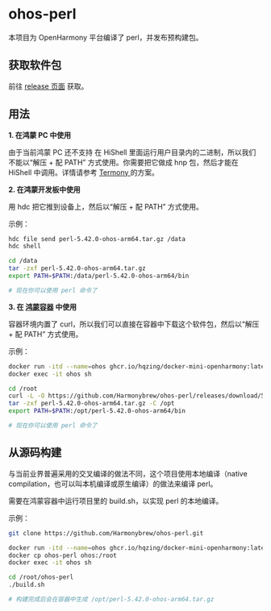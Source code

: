 # ohos-perl
本项目为 OpenHarmony 平台编译了 perl，并发布预构建包。

## 获取软件包
前往 [release 页面](https://github.com/Harmonybrew/ohos-perl/releases) 获取。

## 用法
**1\. 在鸿蒙 PC 中使用**

由于当前鸿蒙 PC 还不支持 在 HiShell 里面运行用户目录内的二进制，所以我们不能以“解压 + 配 PATH” 方式使用。你需要把它做成 hnp 包，然后才能在 HiShell 中调用。详情请参考 [Termony
](https://github.com/TermonyHQ/Termony) 的方案。

**2\. 在鸿蒙开发板中使用**

用 hdc 把它推到设备上，然后以“解压 + 配 PATH” 方式使用。

示例：
```sh
hdc file send perl-5.42.0-ohos-arm64.tar.gz /data
hdc shell

cd /data
tar -zxf perl-5.42.0-ohos-arm64.tar.gz
export PATH=$PATH:/data/perl-5.42.0-ohos-arm64/bin

# 现在你可以使用 perl 命令了
```

**3\. 在 [鸿蒙容器](https://github.com/hqzing/docker-mini-openharmony) 中使用**

容器环境内置了 curl，所以我们可以直接在容器中下载这个软件包，然后以“解压 + 配 PATH” 方式使用。

示例：
```sh
docker run -itd --name=ohos ghcr.io/hqzing/docker-mini-openharmony:latest
docker exec -it ohos sh

cd /root
curl -L -O https://github.com/Harmonybrew/ohos-perl/releases/download/5.42.0/perl-5.42.0-ohos-arm64.tar.gz
tar -zxf perl-5.42.0-ohos-arm64.tar.gz -C /opt
export PATH=$PATH:/opt/perl-5.42.0-ohos-arm64/bin

# 现在你可以使用 perl 命令了
```

## 从源码构建

与当前业界普遍采用的交叉编译的做法不同，这个项目使用本地编译（native compilation，也可以叫本机编译或原生编译）的做法来编译 perl。

需要在鸿蒙容器中运行项目里的 build.sh，以实现 perl 的本地编译。

示例：
```sh
git clone https://github.com/Harmonybrew/ohos-perl.git

docker run -itd --name=ohos ghcr.io/hqzing/docker-mini-openharmony:latest
docker cp ohos-perl ohos:/root
docker exec -it ohos sh

cd /root/ohos-perl
./build.sh

# 构建完成后会在容器中生成 /opt/perl-5.42.0-ohos-arm64.tar.gz
```
